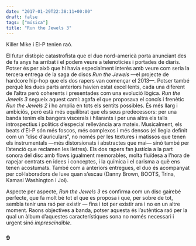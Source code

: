 ```yaml
---
date: "2017-01-29T22:38:11+00:00"
draft: false
tags: ["música"]
title: "Run the Jewels 3"
---
```

Killer Mike i El-P tenien raó.

<!-- more -->

El futur distòpic catastrofista que el duo nord-americà porta anunciant des de fa anys ha arribat i el podem veure a telenotícies i portades de diaris. Potser és per això que hi havia especialment interès amb veure com seria la tercera entrega de la saga de discs *Run the Jewels* —el projecte de hardcore hip-hop que els dos rapers van començar el 2013—. Potser també perquè les dues parts anteriors havien estat excel·lents, cada una diferent de l’altra però coherents i presentades com una evolució lògica. *Run the Jewels 3* segueix aquest camí: agafa el que proposava el concís i frenètic *Run the Jewels 2* i ho amplia en tots els sentits possibles. És més llarg i ambiciós, però està més equilibrat que els seus predecessors: per una banda tenim els bangers viscerals i hilarants i per una altra els talls introspectius i polítics d’especial rellevància ara mateix. Musicalment, els beats d’El-P són més foscos, més complexos i més densos (el llegia definit com un “disc d’auriculars”, no només per les textures i matissos que tenen els instrumentals —més distorsionats i abstractes que mai— sinó també per l’atenció que reclamen les lletres). Els dos rapers fan justícia a la part sonora del disc amb flows igualment memorables, molta fluïdesa a l’hora de rapejar centrats en idees i conceptes, i la química i el carisma a què ens tenen acostumats. També com a anteriors entregues, el duo és acompanyat per col·laboradors de luxe quan s’escau (Danny Brown, BOOTS, Trina, Kamasi Washington i Joi). 

Aspecte per aspecte, *Run the Jewels 3* es confirma com un disc gairebé perfecte, que fa molt bé tot el que es proposa i que, per sobre de tot, sembla tenir una raó per existir — fins i tot per existir ara i no en un altre moment. Raons objectives a banda, potser aquesta és l’autèntica raó per la qual un àlbum d’aquestes característiques sona no només necessari i urgent sinó *imprescindible*.

### 9